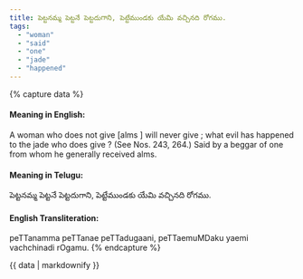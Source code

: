```yaml
---
title: పెట్టనమ్మ పెట్టనే పెట్టదుగాని, పెట్టేముండకు యేమి వచ్చినది రోగము.
tags:
  - "woman"
  - "said"
  - "one"
  - "jade"
  - "happened"
---
```


{% capture data %}
#### Meaning in English:
A woman who does not give [alms ] will never give ; what evil has happened to the jade who does give ?
(See Nos. 243, 264.)
Said by a beggar of one from whom he generally received alms.

#### Meaning in Telugu:
పెట్టనమ్మ పెట్టనే పెట్టదుగాని, పెట్టేముండకు యేమి వచ్చినది రోగము.

#### English Transliteration:
peTTanamma peTTanae peTTadugaani, peTTaemuMDaku yaemi vachchinadi rOgamu.
{% endcapture %}

<div class="notice">{{ data | markdownify }}</div>

